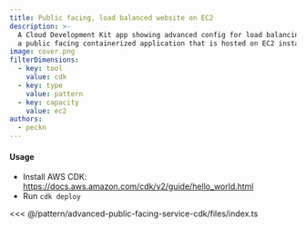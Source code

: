 ```yaml
---
title: Public facing, load balanced website on EC2
description: >-
  A Cloud Development Kit app showing advanced config for load balancing
  a public facing containerized application that is hosted on EC2 instances
image: cover.png
filterDimensions:
  - key: tool
    value: cdk
  - key: type
    value: pattern
  - key: capacity
    value: ec2
authors:
  - peckn
---
```


#### Usage

- Install AWS CDK: https://docs.aws.amazon.com/cdk/v2/guide/hello_world.html
- Run `cdk deploy`

<<< @/pattern/advanced-public-facing-service-cdk/files/index.ts
